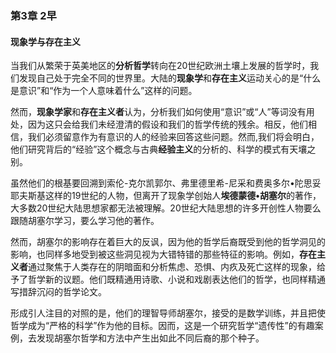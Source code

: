### 第3章 2早

#### 现象学与存在主义

当我们从繁荣于英美地区的**分析哲学**转向在20世纪欧洲土壤上发展的哲学时，我们发现自己处于完全不同的世界里。大陆的**现象学**和**存在主义**运动关心的是“什么是意识”和“作为一个人意味着什么”这样的问题。

然而，**现象学家**和**存在主义者**认为，分析我们如何使用“意识”或“人”等词没有用处，因为这只会给我们未经澄清的假设和我们的哲学传统的残余。相反，他们相信，我们必须留意作为有意识的人的经验来回答这些问题。然而,我们将会明白，他们研究背后的“经验”这个概念与古典**经验主义**的分析的、科学的模式有天壤之别。

虽然他们的根基要回溯到索伦-克尔凯郭尔、弗里德里希-尼采和费奥多尔•陀思妥耶夫斯基这样的19世纪的人物，但离开了现象学创始人**埃德蒙德•胡塞尔**的著作，大多数20世纪大陆思想家都无法被理解。20世纪大陆思想的许多开创性人物要么跟随胡塞尔学习，要么学习他的著作。

然而，胡塞尔的影响存在着巨大的反讽，因为他的哲学后裔既受到他的哲学洞见的影响，也同样多地受到被这些洞见视为大错特错的那些特征的影响。例如，**存在主义者**通过聚焦于人类存在的阴暗面和分析焦虑、恐惧、内疚及死亡这样的现象，给予了哲学新的议题。他们既精通用诗歌、小说和戏剧表达他们的哲学，也同样精通写措辞沉闷的哲学论文。

形成引人注目的对照的是，他们的理智导师胡塞尔，接受的是数学训练，并且把使哲学成为“严格的科学”作为他的目标。因而，这是一个研究哲学“遗传性”的有趣案例，去发现胡塞尔哲学和方法中产生出如此不同后裔的那个种子。